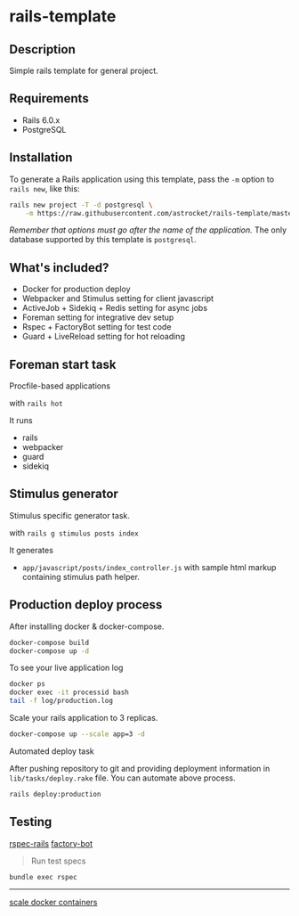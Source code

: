 # rails-template

## Description
Simple rails template for general project.

## Requirements
* Rails 6.0.x
* PostgreSQL

## Installation

To generate a Rails application using this template, pass the `-m` option to `rails new`, like this:

```bash
rails new project -T -d postgresql \
    -m https://raw.githubusercontent.com/astrocket/rails-template/master/template.rb
```

*Remember that options must go after the name of the application.* The only database supported by this template is `postgresql`.

## What's included?

* Docker for production deploy
* Webpacker and Stimulus setting for client javascript
* ActiveJob + Sidekiq + Redis setting for async jobs 
* Foreman setting for integrative dev setup
* Rspec + FactoryBot setting for test code
* Guard + LiveReload setting for hot reloading

## Foreman start task

Procfile-based applications

with `rails hot`

It runs

* rails
* webpacker
* guard
* sidekiq

## Stimulus generator

Stimulus specific generator task.

with `rails g stimulus posts index`

It generates

* `app/javascript/posts/index_controller.js` with sample html markup containing stimulus path helper.

## Production deploy process

After installing docker & docker-compose.

```bash
docker-compose build
docker-compose up -d
```

To see your live application log

```bash
docker ps
docker exec -it processid bash
tail -f log/production.log
```

Scale your rails application to 3 replicas.
```bash
docker-compose up --scale app=3 -d
```

Automated deploy task

After pushing repository to git and providing deployment information in `lib/tasks/deploy.rake` file.
You can automate above process.

```bash
rails deploy:production
```

## Testing

[rspec-rails](https://github.com/rspec/rspec-rails)
[factory-bot](https://github.com/thoughtbot/factory_bot/wiki)

> Run test specs

```bash
bundle exec rspec
```

---

[scale docker containers](https://pspdfkit.com/blog/2018/how-to-use-docker-compose-to-run-multiple-instances-of-a-service-in-development/)
